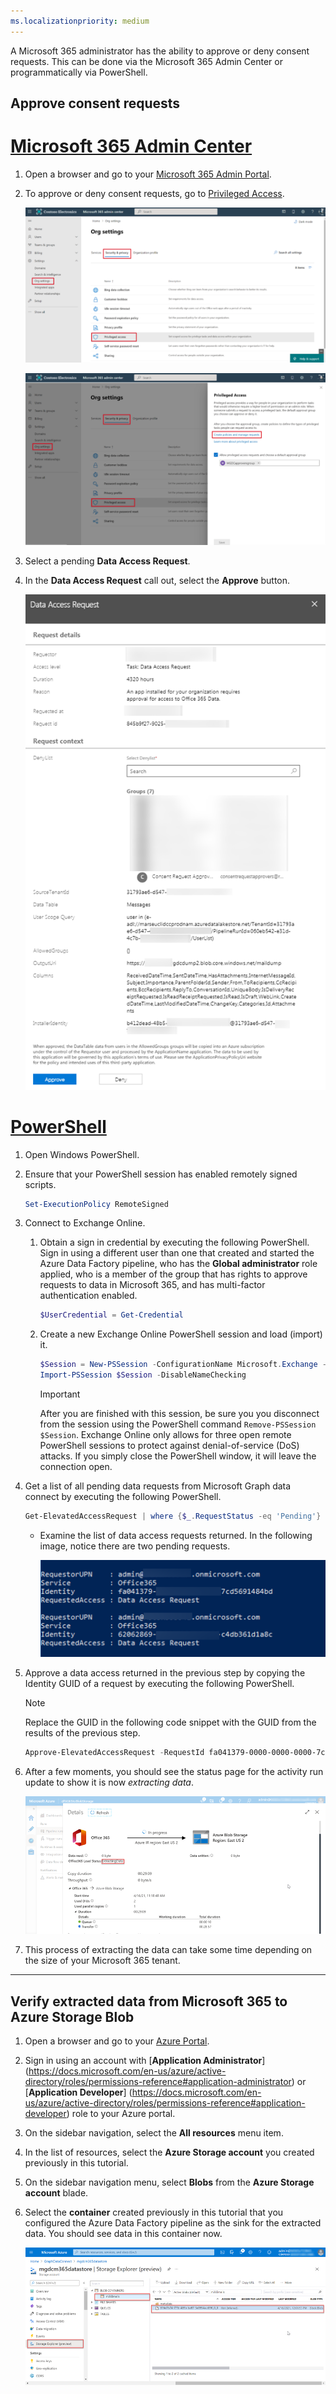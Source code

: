 ```yaml
---
ms.localizationpriority: medium
---
```


<!-- markdownlint-disable MD002 MD041 -->

<!--//TODO for Richa: Fix the title to be OR not AND-->

A Microsoft 365 administrator has the ability to approve or deny consent requests. This can be done via the Microsoft 365 Admin Center or programmatically via PowerShell.

## Approve consent requests

# [Microsoft 365 Admin Center](#tab/Microsoft365)

1. Open a browser and go to your [Microsoft 365 Admin Portal](https://admin.microsoft.com).

1. To approve or deny consent requests, go to [Privileged Access](https://portal.office.com/adminportal/home#/Settings/PrivilegedAccess).

    ![A screenshot showing priviledged access in the Microsoft 365 admin center.](../concepts/images/data-connect-consent-request-a-new.png)

    ![A screenshot showing priviledged access in the Microsoft 365 admin center.](../concepts/images/data-connect-consent-request-b-new.png)

1. Select a pending **Data Access Request**.

1. In the **Data Access Request** call out, select the **Approve** button.

    ![A screenshot showing a data access request pending consent approval in the Microsoft 365 admin center.](../concepts/images/data-connect-m365-approve.png)

    <!--//TODO for Gladys or Richa: test whether these powershell commands are still right, if commands are right, screenshots are fine-->

# [PowerShell](#tab/PowerShell)

1. Open Windows PowerShell.
1. Ensure that your PowerShell session has enabled remotely signed scripts.

    ```powershell
    Set-ExecutionPolicy RemoteSigned
    ```

1. Connect to Exchange Online.

    1. Obtain a sign in credential by executing the following PowerShell. Sign in using a different user than one that created and started the Azure Data Factory pipeline, who has the **Global administrator** role applied, who is a member of the group that has rights to approve requests to data in Microsoft 365, and has multi-factor authentication enabled.

        ```powershell
        $UserCredential = Get-Credential
        ```

    1. Create a new Exchange Online PowerShell session and load (import) it.

        ```powershell
        $Session = New-PSSession -ConfigurationName Microsoft.Exchange -ConnectionUri https://ps.protection.outlook.com/powershell-liveid/ -Credential $UserCredential -Authentication Basic -AllowRedirection
        Import-PSSession $Session -DisableNameChecking
        ```

        > [!IMPORTANT]
        > After you are finished with this session, be sure you you disconnect from the session using the PowerShell command `Remove-PSSession $Session`. Exchange Online only allows for three open remote PowerShell sessions to protect against denial-of-service (DoS) attacks. If you simply close the PowerShell window, it will leave the connection open.

1. Get a list of all pending data requests from Microsoft Graph data connect by executing the following PowerShell.

    ```powershell
    Get-ElevatedAccessRequest | where {$_.RequestStatus -eq 'Pending'} | select RequestorUPN, Service, Identity, RequestedAccess | fl
    ```

    - Examine the list of data access requests returned. In the following image, notice there are two pending requests.

        ![A screenshot showing a list of pending requests formatted as a list in a PowerShell console.](../concepts/images/data-connect-ps-pending-requests.png)

1. Approve a data access returned in the previous step by copying the Identity GUID of a request by executing the following PowerShell.

    > [!NOTE]
    > Replace the GUID in the following code snippet with the GUID from the results of the previous step.

    ```powershell
    Approve-ElevatedAccessRequest -RequestId fa041379-0000-0000-0000-7cd5691484bd -Comment 'approval request granted'
    ```

1. After a few moments, you should see the status page for the activity run update to show it is now _extracting data_.

    ![A screenshot showing the Azure portal UI for the Data Factory service where the load status is now showing as "Extracting data".](../concepts/images/data-connect-adf-extraction-approved.png)

1. This process of extracting the data can take some time depending on the size of your Microsoft 365 tenant.

---

## Verify extracted data from Microsoft 365 to Azure Storage Blob


1. Open a browser and go to your [Azure Portal](https://portal.azure.com/).

1. Sign in using an account with [**Application Administrator**] (https://docs.microsoft.com/en-us/azure/active-directory/roles/permissions-reference#application-administrator) or [**Application Developer**] (https://docs.microsoft.com/en-us/azure/active-directory/roles/permissions-reference#application-developer) role to your Azure portal.

1. On the sidebar navigation, select the **All resources** menu item.

1. In the list of resources, select the **Azure Storage account** you created previously in this tutorial.

1. On the sidebar navigation menu, select **Blobs** from the **Azure Storage account** blade.

1. Select the **container** created previously in this tutorial that you configured the Azure Data Factory pipeline as the sink for the extracted data. You should see data in this container now.

    ![A screenshot showing the Azure portal UI for the Storage account service. It is showing the container where the extracted data is being stored.](../concepts/images/data-connect-adf-extracted-data-in-blob.png)
